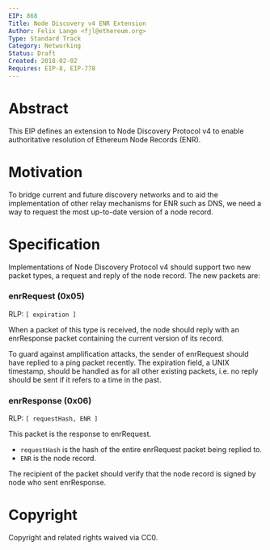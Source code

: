 ```yaml
---
EIP: 868
Title: Node Discovery v4 ENR Extension
Author: Felix Lange <fjl@ethereum.org>
Type: Standard Track
Category: Networking
Status: Draft
Created: 2018-02-02
Requires: EIP-8, EIP-778
---
```


# Abstract

This EIP defines an extension to Node Discovery Protocol v4 to enable authoritative
resolution of Ethereum Node Records (ENR).

# Motivation

To bridge current and future discovery networks and to aid the implementation of other
relay mechanisms for ENR such as DNS, we need a way to request the most up-to-date version
of a node record.

# Specification

Implementations of Node Discovery Protocol v4 should support two new packet types, a request
and reply of the node record. The new packets are:

### enrRequest (0x05)

RLP: `[ expiration ]`

When a packet of this type is received, the node should reply with an enrResponse packet
containing the current version of its record.

To guard against amplification attacks, the sender of enrRequest should have replied to a
ping packet recently. The expiration field, a UNIX timestamp, should be handled as for all
other existing packets, i.e. no reply should be sent if it refers to a time in the past.

### enrResponse (0x06)

RLP: `[ requestHash, ENR ]`

This packet is the response to enrRequest.

- `requestHash` is the hash of the entire enrRequest packet being replied to.
- `ENR` is the node record.

The recipient of the packet should verify that the node record is signed by node who
sent enrResponse.

# Copyright

Copyright and related rights waived via CC0.
